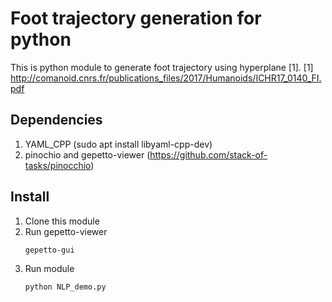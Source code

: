 # Foot trajectory generation for python
This is python module to generate foot trajectory using hyperplane [1]. 
[1] http://comanoid.cnrs.fr/publications_files/2017/Humanoids/ICHR17_0140_FI.pdf

Dependencies
----
1) YAML_CPP (sudo apt install libyaml-cpp-dev)
2) pinochio and gepetto-viewer (https://github.com/stack-of-tasks/pinocchio)

Install
----
1. Clone this module
2. Run gepetto-viewer
	```bash
	gepetto-gui
	```
3. Run module
	```bash
	python NLP_demo.py
	```
